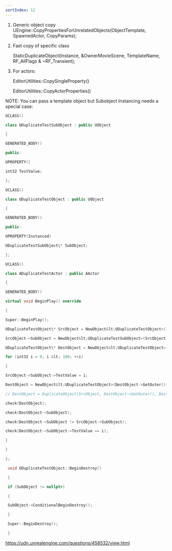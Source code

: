 ```yaml
---
sortIndex: 12
---
```


1. Generic object copy
   UEngine::CopyPropertiesForUnrelatedObjects(ObjectTemplate, SpawnedActor, CopyParams);

1. Fast copy of specific class

    StaticDuplicateObject(Instance, &OwnerMovieScene, TemplateName, RF_AllFlags & ~RF_Transient);

1. For actors:

    EditorUtilities::CopySingleProperty()

    EditorUtilities::CopyActorProperties()

NOTE: You can pass a template object but Subobject Instancing needs a special case:

```cpp
UCLASS()

class UDuplicateTestSubObject : public UObject

{

GENERATED_BODY()

public:

UPROPERTY()

int32 TestValue;

};

UCLASS()

class UDuplicateTestObject : public UObject

{

GENERATED_BODY()

public:

UPROPERTY(Instanced)

UDuplicateTestSubObject\* SubObject;

};

UCLASS()

class ADuplicateTestActor : public AActor

{

GENERATED_BODY()

virtual void BeginPlay() override

{

Super::BeginPlay();

UDuplicateTestObject\* SrcObject = NewObject&lt;UDuplicateTestObject>();

SrcObject->SubObject = NewObject&lt;UDuplicateTestSubObject>(SrcObject);

UDuplicateTestObject\* DestObject = NewObject&lt;UDuplicateTestObject>();

for (int32 i = 0; i &lt; 100; ++i)

{

SrcObject->SubObject->TestValue = i;

DestObject = NewObject&lt;UDuplicateTestObject>(DestObject->GetOuter(), DestObject->GetFName(), RF_NoFlags, SrcObject);

// DestObject = DuplicateObject(SrcObject, DestObject->GetOuter(), DestObject->GetFName());

check(DestObject);

check(DestObject->SubObject);

check(DestObject->SubObject != SrcObject->SubObject);

check(DestObject->SubObject->TestValue == i);

}

}

};

 void UDuplicateTestObject::BeginDestroy()

 {

 if (SubObject != nullptr)

 {

 SubObject->ConditionalBeginDestroy();

 }

 Super::BeginDestroy();

 }
```

<https://udn.unrealengine.com/questions/458532/view.html>
